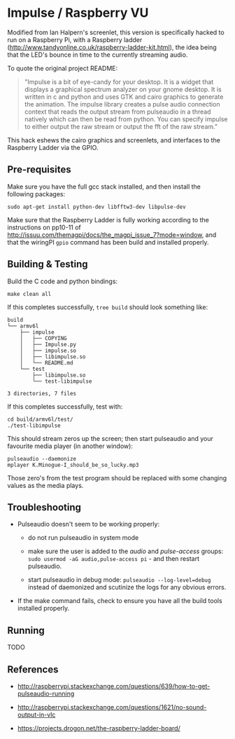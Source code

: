 Impulse / Raspberry VU
======================
Modified from Ian Halpern's screenlet, this version is specifically hacked to 
run on a Raspberry Pi, with a Raspberry ladder (http://www.tandyonline.co.uk/raspberry-ladder-kit.html),
the idea being that the LED's bounce in time to the currently streaming audio.

To quote the original project README:

> "Impulse is a bit of eye-candy for your desktop. It is a widget that displays
a graphical spectrum analyzer on your gnome desktop. It is written in c and
python and uses GTK and cairo graphics to generate the animation. The impulse
library creates a pulse audio connection context that reads the output stream
from pulseaudio in a thread natively which can then be read from python. You
can specify impulse to either output the raw stream or output the fft of the
raw stream."

This hack eshews the cairo graphics and screenlets, and interfaces to the
Raspberry Ladder via the GPIO.

Pre-requisites
--------------
Make sure you have the full gcc stack installed, and then install the 
following packages:

    sudo apt-get install python-dev libfftw3-dev libpulse-dev

Make sure that the Raspberry Ladder is fully working according to the
instructions on pp10-11 of http://issuu.com/themagpi/docs/the_magpi_issue_7?mode=window,
and that the wiringPI `gpio` command has been build and installed properly.

Building & Testing
------------------
Build the C code and python bindings:

    make clean all

If this completes successfully, `tree build` should look something like:

    build
    └── armv6l
        ├── impulse
        │   ├── COPYING
        │   ├── Impulse.py
        │   ├── impulse.so
        │   ├── libimpulse.so
        │   └── README.md
        └── test
            ├── libimpulse.so
            └── test-libimpulse

    3 directories, 7 files

If this completes successfully, test with:

    cd build/armv6l/test/
    ./test-libimpulse

This should stream zeros up the screen; then start pulseaudio and your favourite
 media player (in another window):

    pulseaudio --daemonize
    mplayer K.Minogue-I_should_be_so_lucky.mp3

Those zero's from the test program should be replaced with some changing values
as the media plays.

Troubleshooting
---------------
* Pulseaudio doesn't seem to be working properly:

    - do not run pulseaudio in system mode

    - make sure the user is added to the _audio_ and _pulse-access_ groups: 
      `sudo usermod -aG audio,pulse-access pi` - and then restart pulseaudio.

    - start pulseaudio in debug mode: `pulseaudio --log-level=debug` instead 
      of daemonized and scutinize the logs for any obvious errors.

* If the make command fails, check to ensure you have all the build tools installed properly.

Running
-------
TODO

References
----------
* http://raspberrypi.stackexchange.com/questions/639/how-to-get-pulseaudio-running

* http://raspberrypi.stackexchange.com/questions/1621/no-sound-output-in-vlc

* https://projects.drogon.net/the-raspberry-ladder-board/

